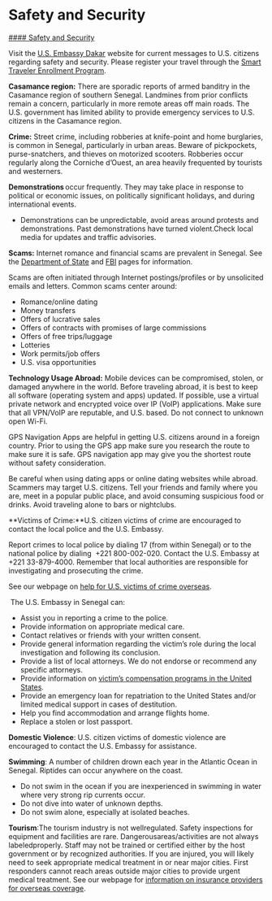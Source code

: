 # Safety and Security

[#### Safety and Security](javascript:void(0); "Safety and Security")

Visit the [U.S. Embassy Dakar](https://sn.usembassy.gov/) website for current messages to U.S. citizens regarding safety and security. Please register your travel through the [Smart Traveler Enrollment Program](https://mytravel.state.gov/s/step).

**Casamance region:** There are sporadic reports of armed banditry in the Casamance region of southern Senegal. Landmines from prior conflicts remain a concern, particularly in more remote areas off main roads. The U.S. government has limited ability to provide emergency services to U.S. citizens in the Casamance region.

**Crime:** Street crime, including robberies at knife-point and home burglaries, is common in Senegal, particularly in urban areas. Beware of pickpockets, purse-snatchers, and thieves on motorized scooters. Robberies occur regularly along the Corniche d’Ouest, an area heavily frequented by tourists and westerners.

**Demonstrations** occur frequently. They may take place in response to political or economic issues, on politically significant holidays, and during international events.

* Demonstrations can be unpredictable, avoid areas around protests and demonstrations. Past demonstrations have turned violent.Check local media for updates and traffic advisories.

**Scams:** Internet romance and financial scams are prevalent in Senegal. See the [Department of State](https://travel.state.gov/content/travel/en/international-travel/emergencies/international-financial-scams.html) and [FBI](https://www.fbi.gov/how-we-can-help-you/scams-and-safety/common-frauds-and-scams) pages for information.

Scams are often initiated through Internet postings/profiles or by unsolicited emails and letters. Common scams center around:

* Romance/online dating
* Money transfers
* Offers of lucrative sales
* Offers of contracts with promises of large commissions
* Offers of free trips/luggage
* Lotteries
* Work permits/job offers
* U.S. visa opportunities

**Technology Usage Abroad:** Mobile devices can be compromised, stolen, or damaged anywhere in the world. Before traveling abroad, it is best to keep all software (operating system and apps) updated. If possible, use a virtual private network and encrypted voice over IP (VoIP) applications. Make sure that all VPN/VoIP are reputable, and U.S. based. Do not connect to unknown open Wi-Fi.

GPS Navigation Apps are helpful in getting U.S. citizens around in a foreign country. Prior to using the GPS app make sure you research the route to make sure it is safe. GPS navigation app may give you the shortest route without safety consideration.

Be careful when using dating apps or online dating websites while abroad. Scammers may target U.S. citizens. Tell your friends and family where you are, meet in a popular public place, and avoid consuming suspicious food or drinks. Avoid traveling alone to bars or nightclubs.

**Victims of Crime:**U.S. citizen victims of crime are encouraged to contact the local police and the U.S. Embassy.

Report crimes to local police by dialing 17 (from within Senegal) or to the national police by dialing  +221 800-002-020. Contact the U.S. Embassy at +221 33-879-4000. Remember that local authorities are responsible for investigating and prosecuting the crime.

See our webpage on [help for U.S. victims of crime overseas](https://travel.state.gov/content/travel/en/international-travel/emergencies/crime.html).

 The U.S. Embassy in Senegal can:

* Assist you in reporting a crime to the police.
* Provide information on appropriate medical care.
* Contact relatives or friends with your written consent.
* Provide general information regarding the victim’s role during the local investigation and following its conclusion.
* Provide a list of local attorneys. We do not endorse or recommend any specific attorneys.
* Provide information on [victim’s compensation programs in the United States](https://ovc.ojp.gov/topics/victim-compensation).
* Provide an emergency loan for repatriation to the United States and/or limited medical support in cases of destitution.
* Help you find accommodation and arrange flights home.
* Replace a stolen or lost passport.

**Domestic Violence**: U.S. citizen victims of domestic violence are encouraged to contact the U.S. Embassy for assistance.

**Swimming**: A number of children drown each year in the Atlantic Ocean in Senegal. Riptides can occur anywhere on the coast.

* Do not swim in the ocean if you are inexperienced in swimming in water where very strong rip currents occur.
* Do not dive into water of unknown depths.
* Do not swim alone, especially at isolated beaches.

**Tourism**:The tourism industry is not wellregulated. Safety inspections for equipment and facilities are rare. Dangerousareas/activities are not always labeledproperly. Staff may not be trained or certified either by the host government or by recognized authorities. If you are injured, you will likely need to seek appropriate medical treatment in or near major cities. First responders cannot reach areas outside major cities to provide urgent medical treatment. See our webpage for [information on insurance providers for overseas coverage](https://travel.state.gov/content/travel/en/international-travel/before-you-go/your-health-abroad/Insurance_Coverage_Overseas.html).